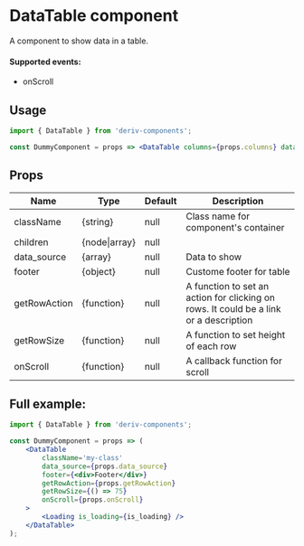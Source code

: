 # DataTable component

A component to show data in a table.

#### Supported events:

- onScroll

## Usage

```jsx
import { DataTable } from 'deriv-components';

const DummyComponent = props => <DataTable columns={props.columns} data_source={props.data_source} />;
```

## Props

| Name         | Type          | Default | Description                                                                           |
| ------------ | ------------- | ------- | ------------------------------------------------------------------------------------- |
| className    | {string}      | null    | Class name for component's container                                                  |
| children     | {node\|array} | null    |                                                                                       |
| data_source  | {array}       | null    | Data to show                                                                          |
| footer       | {object}      | null    | Custome footer for table                                                              |
| getRowAction | {function}    | null    | A function to set an action for clicking on rows. It could be a link or a description |
| getRowSize   | {function}    | null    | A function to set height of each row                                                  |
| onScroll     | {function}    | null    | A callback function for scroll                                                        |

## Full example:

```jsx
import { DataTable } from 'deriv-components';

const DummyComponent = props => (
    <DataTable
        className='my-class'
        data_source={props.data_source}
        footer={<div>Footer</div>}
        getRowAction={props.getRowAction}
        getRowSize={() => 75}
        onScroll={props.onScroll}
    >
        <Loading is_loading={is_loading} />
    </DataTable>
);
```
